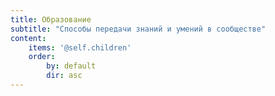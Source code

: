 ```yaml
---
title: Образование
subtitle: "Способы передачи знаний и умений в сообществе"
content:
    items: '@self.children'
    order:
        by: default
        dir: asc
---
```


